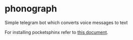 # phonograph
Simple telegram bot which converts voice messages to text

For installing pocketsphinx refer to [this document](https://github.com/Uberi/speech_recognition/blob/master/reference/pocketsphinx.rst).

 